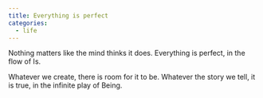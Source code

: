 ```yaml
---
title: Everything is perfect
categories:
  - life
---
```


Nothing matters
like the mind thinks it does.
Everything is perfect,
in the flow of Is.

Whatever we create,
there is room for it to be.
Whatever the story we tell,
it is true, in the infinite play of Being.
